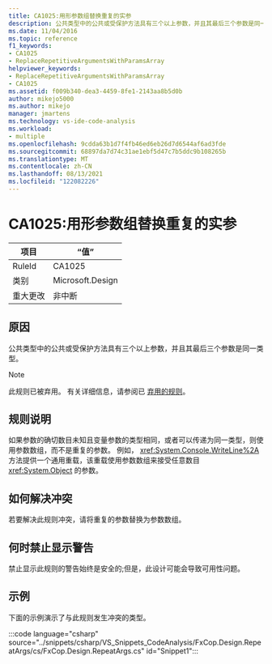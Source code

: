 ```yaml
---
title: CA1025:用形参数组替换重复的实参
description: 公共类型中的公共或受保护方法具有三个以上参数，并且其最后三个参数是同一类型。
ms.date: 11/04/2016
ms.topic: reference
f1_keywords:
- CA1025
- ReplaceRepetitiveArgumentsWithParamsArray
helpviewer_keywords:
- ReplaceRepetitiveArgumentsWithParamsArray
- CA1025
ms.assetid: f009b340-dea3-4459-8fe1-2143aa8b5d0b
author: mikejo5000
ms.author: mikejo
manager: jmartens
ms.technology: vs-ide-code-analysis
ms.workload:
- multiple
ms.openlocfilehash: 9cdda63b1d7f4fb46ed6eb26d7d6544af6ad3fde
ms.sourcegitcommit: 68897da7d74c31ae1ebf5d47c7b5ddc9b108265b
ms.translationtype: MT
ms.contentlocale: zh-CN
ms.lasthandoff: 08/13/2021
ms.locfileid: "122082226"
---
```

# <a name="ca1025-replace-repetitive-arguments-with-params-array"></a>CA1025:用形参数组替换重复的实参

|项目|“值”|
|-|-|
|RuleId|CA1025|
|类别|Microsoft.Design|
|重大更改|非中断|

## <a name="cause"></a>原因
公共类型中的公共或受保护方法具有三个以上参数，并且其最后三个参数是同一类型。

> [!NOTE]
> 此规则已被弃用。 有关详细信息，请参阅已 [弃用的规则](fxcop-unported-deprecated-rules.md)。

## <a name="rule-description"></a>规则说明
如果参数的确切数目未知且变量参数的类型相同，或者可以传递为同一类型，则使用参数数组，而不是重复的参数。 例如， <xref:System.Console.WriteLine%2A> 方法提供一个通用重载，该重载使用参数数组来接受任意数目 <xref:System.Object> 的参数。

## <a name="how-to-fix-violations"></a>如何解决冲突
若要解决此规则冲突，请将重复的参数替换为参数数组。

## <a name="when-to-suppress-warnings"></a>何时禁止显示警告
禁止显示此规则的警告始终是安全的;但是，此设计可能会导致可用性问题。

## <a name="example"></a>示例
下面的示例演示了与此规则发生冲突的类型。

:::code language="csharp" source="../snippets/csharp/VS_Snippets_CodeAnalysis/FxCop.Design.RepeatArgs/cs/FxCop.Design.RepeatArgs.cs" id="Snippet1":::
